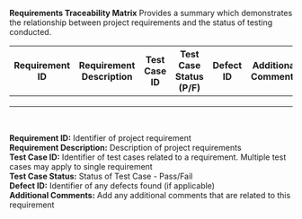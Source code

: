 **Requirements Traceability Matrix**
Provides a summary which demonstrates the relationship between project requirements and the status of testing conducted. <br />

| Requirement ID  | Requirement Description | Test Case ID  | Test Case Status (P/F) | Defect ID | Additional Comments |
| ------------- | ------------- | ------------- | ------------- | ------------- | ------------- |
|  |  |   |  |  |  | 
|  |  |   |  |  |  |  
|  |  |   |  |  |  |  

<br />

**Requirement ID:** Identifier of project requirement<br />
**Requirement Description:** Description of project requirements<br />
**Test Case ID:** Identifier of test cases related to a requirement. Multiple test cases may apply to single requirement<br />
**Test Case Status:** Status of Test Case - Pass/Fail<br />
**Defect ID:** Identifier of any defects found (if applicable)<br />
**Additional Comments:** Add any additional comments that are related to this requirement<br />